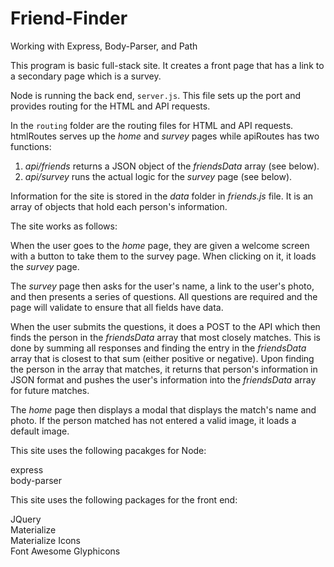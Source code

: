 # Friend-Finder
Working with Express, Body-Parser, and Path

This program is basic full-stack site.  It creates a front page that has a link to a secondary page which is a survey.

Node is running the back end, ```server.js```.  This file sets up the port and provides routing for the HTML and API requests.

In the ```routing``` folder are the routing files for HTML and API requests.  htmlRoutes serves up the *home* and *survey* pages while apiRoutes has two functions:

1. *api/friends* returns a JSON object of the *friendsData* array (see below).
2. *api/survey* runs the actual logic for the *survey* page (see below).

Information for the site is stored in the *data* folder in *friends.js* file.  It is an array of objects that hold each person's information.

The site works as follows:

When the user goes to the *home* page, they are given a welcome screen with a button to take them to the survey page.  When clicking on it, it loads the *survey* page.

The *survey* page then asks for the user's name, a link to the user's photo, and then presents a series of questions.  All questions are required and the page will validate to ensure that all fields have data.

When the user submits the questions, it does a POST to the API which then finds the person in the *friendsData* array that most closely matches.  This is done by summing all responses and finding the entry in the *friendsData* array that is closest to that sum (either positive or negative).  Upon finding the person in the array that matches, it returns that person's information in JSON format and pushes the user's information into the *friendsData* array for future matches.

The *home* page then displays a modal that displays the match's name and photo.  If the person matched has not entered a valid image, it loads a default image.

This site uses the following pacakges for Node:

express  
body-parser

This site uses the following packages for the front end:
  
JQuery  
Materialize  
Materialize Icons  
Font Awesome Glyphicons
